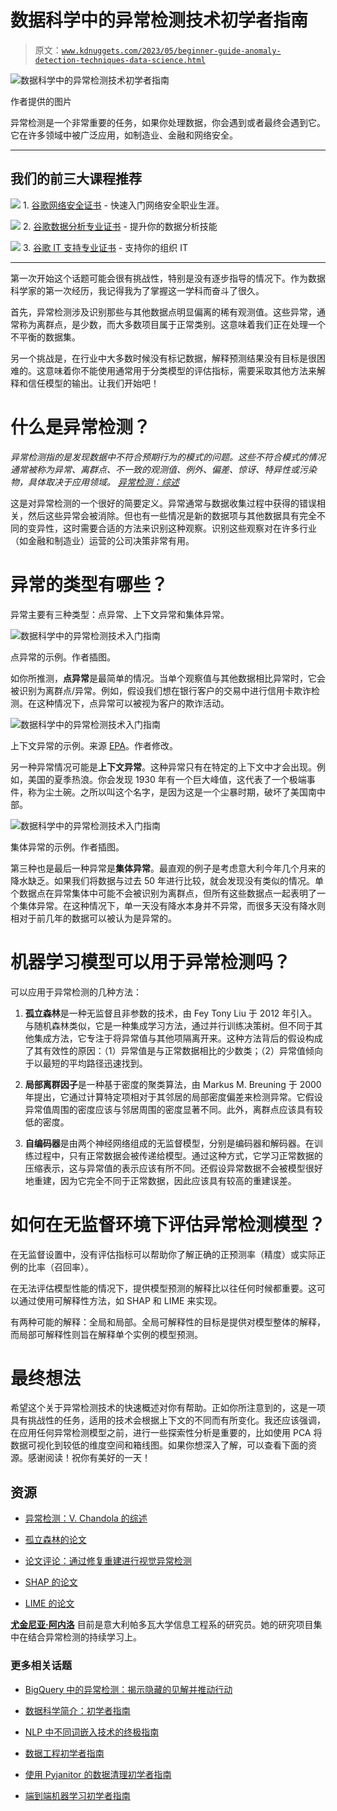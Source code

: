 # 数据科学中的异常检测技术初学者指南

> 原文：[`www.kdnuggets.com/2023/05/beginner-guide-anomaly-detection-techniques-data-science.html`](https://www.kdnuggets.com/2023/05/beginner-guide-anomaly-detection-techniques-data-science.html)

![数据科学中的异常检测技术初学者指南](img/06c8fb860a5d9d4b8e38078bcbc95bc9.png)

作者提供的图片

异常检测是一个非常重要的任务，如果你处理数据，你会遇到或者最终会遇到它。它在许多领域中被广泛应用，如制造业、金融和网络安全。

* * *

## 我们的前三大课程推荐

![](img/0244c01ba9267c002ef39d4907e0b8fb.png) 1\. [谷歌网络安全证书](https://www.kdnuggets.com/google-cybersecurity) - 快速入门网络安全职业生涯。

![](img/e225c49c3c91745821c8c0368bf04711.png) 2\. [谷歌数据分析专业证书](https://www.kdnuggets.com/google-data-analytics) - 提升你的数据分析技能

![](img/0244c01ba9267c002ef39d4907e0b8fb.png) 3\. [谷歌 IT 支持专业证书](https://www.kdnuggets.com/google-itsupport) - 支持你的组织 IT

* * *

第一次开始这个话题可能会很有挑战性，特别是没有逐步指导的情况下。作为数据科学家的第一次经历，我记得我为了掌握这一学科而奋斗了很久。

首先，异常检测涉及识别那些与其他数据点明显偏离的稀有观测值。这些异常，通常称为离群点，是少数，而大多数项目属于正常类别。这意味着我们正在处理一个不平衡的数据集。

另一个挑战是，在行业中大多数时候没有标记数据，解释预测结果没有目标是很困难的。这意味着你不能使用通常用于分类模型的评估指标，需要采取其他方法来解释和信任模型的输出。让我们开始吧！

# 什么是异常检测？

*异常检测指的是发现数据中不符合预期行为的模式的问题。这些不符合模式的情况通常被称为异常、离群点、不一致的观测值、例外、偏差、惊讶、特异性或污染物，具体取决于应用领域。* [*异常检测：综述*](https://dl.acm.org/doi/10.1145/1541880.1541882)

这是对异常检测的一个很好的简要定义。异常通常与数据收集过程中获得的错误相关，然后这些异常会被消除。但也有一些情况是新的数据项与其他数据具有完全不同的变异性，这时需要合适的方法来识别这种观察。识别这些观察对在许多行业（如金融和制造业）运营的公司决策非常有用。

# 异常的类型有哪些？

异常主要有三种类型：点异常、上下文异常和集体异常。

![数据科学中的异常检测技术入门指南](img/7ef38f78d9a18760c5fe4fecbafddfca.png)

点异常的示例。作者插图。

如你所推测，**点异常**是最简单的情况。当单个观察值与其他数据相比异常时，它会被识别为离群点/异常。例如，假设我们想在银行客户的交易中进行信用卡欺诈检测。在这种情况下，点异常可以被视为客户的欺诈活动。

![数据科学中的异常检测技术入门指南](img/c748c51eb2d77a01da89fd547060c76b.png)

上下文异常的示例。来源 [EPA](https://www.epa.gov/climate-indicators/climate-change-indicators-heat-waves)。作者修改。

另一种异常情况可能是**上下文异常**。这种异常只有在特定的上下文中才会出现。例如，美国的夏季热浪。你会发现 1930 年有一个巨大峰值，这代表了一个极端事件，称为尘土碗。之所以叫这个名字，是因为这是一个尘暴时期，破坏了美国南中部。

![数据科学中的异常检测技术入门指南](img/1c83742a41144861c7000e7474014a52.png)

集体异常的示例。作者插图。

第三种也是最后一种异常是**集体异常**。最直观的例子是考虑意大利今年几个月来的降水缺乏。如果我们将数据与过去 50 年进行比较，就会发现没有类似的情况。单个数据点在异常集体中可能不会被识别为离群点，但所有这些数据点一起表明了一个集体异常。在这种情况下，单一天没有降水本身并不异常，而很多天没有降水则相对于前几年的数据可以被认为是异常的。

# 机器学习模型可以用于异常检测吗？

可以应用于异常检测的几种方法：

1.  **孤立森林**是一种无监督且非参数的技术，由 Fey Tony Liu 于 2012 年引入。与随机森林类似，它是一种集成学习方法，通过并行训练决策树。但不同于其他集成方法，它专注于将异常值与其他项隔离开来。这种方法背后的假设构成了其有效性的原因：（1）异常值是与正常数据相比的少数类；（2）异常值倾向于以最短的平均路径迅速找到。

1.  **局部离群因子**是一种基于密度的聚类算法，由 Markus M. Breuning 于 2000 年提出，它通过计算特定项相对于其邻居的局部密度偏差来检测异常。它假设异常值周围的密度应该与邻居周围的密度显著不同。此外，离群点应该具有较低的密度。

1.  **自编码器**是由两个神经网络组成的无监督模型，分别是编码器和解码器。在训练过程中，只有正常数据会被传递给模型。通过这种方式，它学习正常数据的压缩表示，这与异常值的表示应该有所不同。还假设异常数据不会被模型很好地重建，因为它完全不同于正常数据，因此应该具有较高的重建误差。

# 如何在无监督环境下评估异常检测模型？

在无监督设置中，没有评估指标可以帮助你了解正确的正预测率（精度）或实际正例的比率（召回率）。

在无法评估模型性能的情况下，提供模型预测的解释比以往任何时候都重要。这可以通过使用可解释性方法，如 SHAP 和 LIME 来实现。

有两种可能的解释：全局和局部。全局可解释性的目标是提供对模型整体的解释，而局部可解释性则旨在解释单个实例的模型预测。

# 最终想法

希望这个关于异常检测技术的快速概述对你有帮助。正如你所注意到的，这是一项具有挑战性的任务，适用的技术会根据上下文的不同而有所变化。我还应该强调，在应用任何异常检测模型之前，进行一些探索性分析是重要的，比如使用 PCA 将数据可视化到较低的维度空间和箱线图。如果你想深入了解，可以查看下面的资源。感谢阅读！祝你有美好的一天！

## 资源

+   [异常检测：V. Chandola 的综述](https://dl.acm.org/doi/10.1145/1541880.1541882)

+   [孤立森林的论文](https://cs.nju.edu.cn/zhouzh/zhouzh.files/publication/icdm08b.pdf)

+   [论文评论：通过修复重建进行视觉异常检测](https://towardsdatascience.com/paper-review-reconstruction-by-inpainting-for-visual-anomaly-detection-70dcf3063c07)

+   [SHAP 的论文](https://arxiv.org/pdf/1705.07874v2.pdf)

+   [LIME 的论文](https://arxiv.org/abs/1602.04938)

**[尤金尼亚·阿内洛](https://www.linkedin.com/in/eugenia-anello/)** 目前是意大利帕多瓦大学信息工程系的研究员。她的研究项目集中在结合异常检测的持续学习上。

### 更多相关话题

+   [BigQuery 中的异常检测：揭示隐藏的见解并推动行动](https://www.kdnuggets.com/anomaly-detection-in-bigquery-uncover-hidden-insights-and-drive-action)

+   [数据科学简介：初学者指南](https://www.kdnuggets.com/2023/07/introduction-data-science-beginner-guide.html)

+   [NLP 中不同词嵌入技术的终极指南](https://www.kdnuggets.com/2021/11/guide-word-embedding-techniques-nlp.html)

+   [数据工程初学者指南](https://www.kdnuggets.com/2023/07/beginner-guide-data-engineering.html)

+   [使用 Pyjanitor 的数据清理初学者指南](https://www.kdnuggets.com/beginners-guide-to-data-cleaning-with-pyjanitor)

+   [端到端机器学习初学者指南](https://www.kdnuggets.com/2021/12/beginner-guide-end-end-machine-learning.html)
